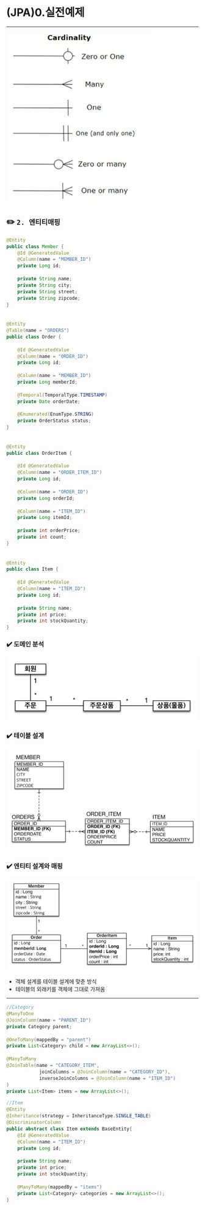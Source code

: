 # (JPA)0.실전예제

---


![!\[Alt text\](image-3.png)](image/image-16.png)

## ✏️ `2. 엔티티매핑`


```java
@Entity
public class Member {
    @Id @GeneratedValue
    @Column(name = "MEMBER_ID")
    private Long id;

    private String name;
    private String city;
    private String street;
    private String zipcode;
}


@Entity
@Table(name = "ORDERS")
public class Order {

    @Id @GeneratedValue
    @Column(name = "ORDER_ID")
    private Long id;

    @Column(name = "MEMBER_ID")
    private Long memberId;

    @Temporal(TemporalType.TIMESTAMP)
    private Date orderDate;

    @Enumerated(EnumType.STRING)
    private OrderStatus status;
}


@Entity
public class OrderItem {

    @Id @GeneratedValue
    @Column(name = "ORDER_ITEM_ID")
    private Long id;

    @Column(name = "ORDER_ID")
    private Long orderId;

    @Column(name = "ITEM_ID")
    private Long itemId;

    private int orderPrice;
    private int count;
}


@Entity
public class Item {

    @Id @GeneratedValue
    @Column(name = "ITEM_ID")
    private Long id;

    private String name;
    private int price;
    private int stockQuantity;
}
```

### ✔️ 도메인 분석
![!\[Alt text\](image.png)](image/image-17.png)


### ✔️ 테이블 설계

![!\[Alt text\](image/image-18.png)](image/image-18.png)


### ✔️ 엔티티 설계와 매핑

![!\[Alt text\](image-2.png)](image/image-19.png)

- 객체 설계를 테이블 설계에 맞춘 방식
- 테이블의 외래키를 객체에 그대로 가져옴
---
```java
//Category
@ManyToOne
@JoinColumn(name = "PARENT_ID")
private Category parent;

@OneToMany(mappedBy = "parent")
private List<Category> child = new ArrayList<>();

@ManyToMany
@JoinTable(name = "CATEGORY_ITEM",
            joinColumns = @JoinColumn(name = "CATEGORY_ID"),
            inverseJoinColumns = @JoinColumn(name = "ITEM_ID")
)
private List<Item> items = new ArrayList<>();
```
```java
//Item
@Entity
@Inheritance(strategy = InheritanceType.SINGLE_TABLE)
@DiscriminatorColumn
public abstract class Item extends BaseEntity{
    @Id @GeneratedValue
    @Column(name = "ITEM_ID")
    private Long id;

    private String name;
    private int price;
    private int stockQuantity;

    @ManyToMany(mappedBy = "items")
    private List<Category> categories = new ArrayList<>();
}
```

